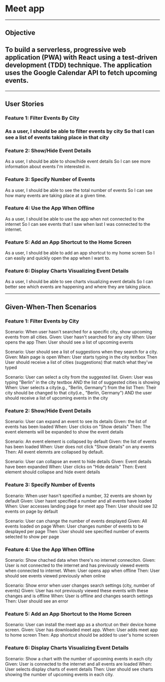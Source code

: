 <h1>Meet app</h1>
<hr />
<h2>Objective<h2>
<p>
  To build a serverless, progressive web application (PWA) with React using a
  test-driven development (TDD) technique. The application uses the Google
  Calendar API to fetch upcoming events.
</p>
<hr />
<h2>User Stories</h2>
<h3>Feature 1: Filter Events By City<h3>
<p>
  As a user,
  I should be able to filter events by city
  So that I can see a list of events taking place in that city
</p>
<h3>Feature 2: Show/Hide Event Details</h3>
<p>
  As a user,
  I should be able to show/hide event details
  So I can see more information about events I'm interested in.
</p>
<h3>Feature 3: Specify Number of Events</h3>
<p>
  As a user,
  I should be able to see the total number of events
  So I can see how many events are taking place at a given time.
</p>
<h3>Feature 4: Use the App When Offline</h3>
<p>
  As a user,
  I should be able to use the app when not connected to the internet
  So I can see events that I saw when last I was connected to the internet.
</p>
<h3>Feature 5: Add an App Shortcut to the Home Screen</h3>
<p>
  As a user,
  I should be able to add an app shortcut to my home screen
  So I can easily and quickly open the app when I want to.
</p>
<h3>Feature 6: Display Charts Visualizing Event Details</h3>
<p>
  As a user,
  I should be able to see charts visualizing event details
  So I can better see which events are happening and where they are taking place.
</p>
<hr />
<h2>Given-When-Then Scenarios</h2>
<h3>Feature 1: Filter Events by City</h3>
<p>
  Scenario: When user hasn't searched for a specific city, show upcoming events from all cities.
  Given: User hasn't searched for any city
  When: User opens the app
  Then: User should see a list of upcoming events
</p>
<p>
  Scenario: User should see a list of suggestions when they search for a city.
  Given: Main page is open
  When: User starts typing in the city textbox
  Then User should receive a list of cities (suggestions) that match what they've typed
</p>
  Scenario: User can select a city from the suggested list.
  Given: User was typing "Berlin" in the city textbox AND the list of suggested cities is showing
  When: User selects a city(e.g., "Berlin, Germany") from the list
  Then: Their city should be changed to that city(i.e., "Berlin, Germany") AND the user should receive a list of upcoming events in the city
</p>
<h3>Feature 2: Show/Hide Event Details</h3>
<p>
  Scenario: User can expand an event to see its details
  Given: the list of events has been loaded
  When: User clicks on "Show details"
  Then: The event elements will be expanded to show the event details
</p>
<p>
  Scenario: An event element is collapsed by default
  Given: the list of events has been loaded
  When: User does not click "Show details" on any events
  Then: All event elemnts are collapsed by default.
</p>
<p>
  Scenario: User can collapse an event to hide details
  Given: Event details have been expanded
  When: User clicks on "Hide details"
  Then: Event element should collapse and hide event details
</p>
<h3>Feature 3: Specify Number of Events</h3>
<p>
  Scenario: When user hasn't specified a number, 32 events are shown by default
  Given: User hasnt specified a number and all events have loaded
  When: User accesses landing page for meet app
  Then: User should see 32 events on page by default
</p>
<p>
  Scenario: User can change the number of events desplayed
  Given: All events loaded on page
  When: User changes number of events to be desplayed per page
  Then: User should see specified number of events selected to show per page
</p>
<h3>Feature 4: Use the App When Offline</h3>
<p>
  Scenario: Show chached data when there's no internet conneciton.
  Given: User is not connected to the internet and has previously viewed events when connected to internet.
  When: User opens app when offline
  Then: User should see events viewed previously when online
</p>
<p>
  Scenario: Show error when user changes search settings (city, number of events)
  Given: User has not previously viewed these events with these changes and is offline
  When: User is offline and changes search settings
  Then: User should see an error 
</p>
<h3>Feature 5: Add an App Shortcut to the Home Screen</h3>
<p>
  Scenario: User can install the meet app as a shortcut on their device home screen.
  Given: User has downloaded meet app.
  When: User adds meet app to home screen
  Then: App shortcut should be added to user's home screen
</p>
<h3>Feature 6: Display Charts Visualizing Event Details</h3>
<p>
  Scenario: Show a chart with the number of upcoming events in each city
  Given: User is connected to the internet and all events are loaded
  When: User selects display charts of event details
  Then: User should see charts showing the number of upcoming events in each city.
</p>
